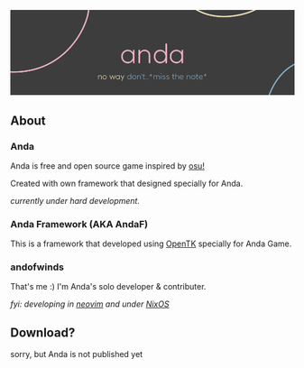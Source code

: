 ![Anda's header](/ReadmeRes/Readme_header.png)

## About
### Anda
Anda is free and open source game inspired by [osu!](https://osu.ppy.sh/)

Created with own framework that designed specially for Anda.

*currently under hard development.*

### Anda Framework (AKA AndaF)
This is a framework that developed using [OpenTK](https://opentk.net/) specially for Anda Game.

### andofwinds
That's me :)
I'm Anda's solo developer & contributer. 

*fyi: developing in [neovim](https://neovim.io/) and under [NixOS](https://nixos.org/)*

## Download?
sorry, but Anda is not published yet
